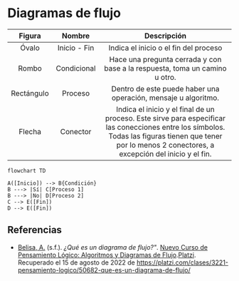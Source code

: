 
# Diagramas de flujo

|   Figura   |    Nombre    |                                                                                                Descripción                                                                                                |
|:----------:|:------------:|:---------------------------------------------------------------------------------------------------------------------------------------------------------------------------------------------------------:|
|   Óvalo    | Inicio - Fin |                                                                                   Indica el inicio o el fin del proceso                                                                                   |
|   Rombo    | Condicional  |                                                                Hace una pregunta cerrada y con base a la respuesta, toma un camino u otro.                                                                |
| Rectángulo |   Proceso    |                                                                      Dentro de este puede haber una operación, mensaje u algoritmo.                                                                       |
|   Flecha   |   Conector   | Indica el inicio y el final de un proceso. Este sirve para especificar las conecciones entre los símbolos. Todas las figuras tienen que tener por lo menos 2 conectores, a excepción del inicio y el fin. |

```mermaid
flowchart TD

A([Inicio]) --> B{Condición} 
B ---> |Sí| C[Proceso 1]
B ---> |No| D[Proceso 2]
C --> E([Fin])
D --> E([Fin])
```


## Referencias

- [Belisa, A.](https://platzi.com/profesores/anabelisam_/) (s.f.). _¿Qué es un diagrama de flujo?"_. [Nuevo Curso de Pensamiento Lógico: Algoritmos y Diagramas de Flujo](https://platzi.com/cursos/pensamiento-logico/).[Platzi](https://platzi.com/home). Recuperado el 15 de agosto de 2022 de https://platzi.com/clases/3221-pensamiento-logico/50682-que-es-un-diagrama-de-flujo/